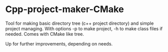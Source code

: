 # Cpp-project-maker-CMake
Tool for making basic directory tree (c++ project directory) and simple project managing. With options -p to make project, -h to make class files if needed. Comes with CMake like tree.

Up for further improvements, depending on needs.
